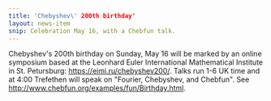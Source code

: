 ```yaml
---
title: 'Chebyshev\' 200th birthday'
layout: news-item
snip: Celebration May 16, with a Chebfun talk.
---
```

Chebyshev's 200th birthday on Sunday, May 16
will be marked by an online symposium based at the
Leonhard Euler International Mathematical
Institute in St. Petursburg:
<https://eimi.ru/chebyshev200/>.  Talks run 1-6 UK time
and at 4:00 Trefethen will speak on "Fourier, Chebyshev, and Chebfun".
See <http://www.chebfun.org/examples/fun/Birthday.html>.
